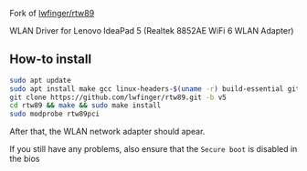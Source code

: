 Fork of [lwfinger/rtw89](https://github.com/lwfinger/rtw89)

WLAN Driver for Lenovo IdeaPad 5 (Realtek 8852AE WiFi 6 WLAN Adapter)

## How-to install

```bash
sudo apt update
sudo apt install make gcc linux-headers-$(uname -r) build-essential git
git clone https://github.com/lwfinger/rtw89.git -b v5
cd rtw89 && make && sudo make install
sudo modprobe rtw89pci
```

After that, the WLAN network adapter should apear.

If you still have any problems, also ensure that the `Secure boot` is disabled in the bios
